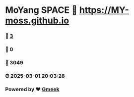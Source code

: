 # MoYang SPACE :link: https://MY-moss.github.io 
### :page_facing_up: [3](https://MY-moss.github.io/tag.html) 
### :speech_balloon: 0 
### :hibiscus: 3049 
### :alarm_clock: 2025-03-01 20:03:28 
### Powered by :heart: [Gmeek](https://github.com/Meekdai/Gmeek)
